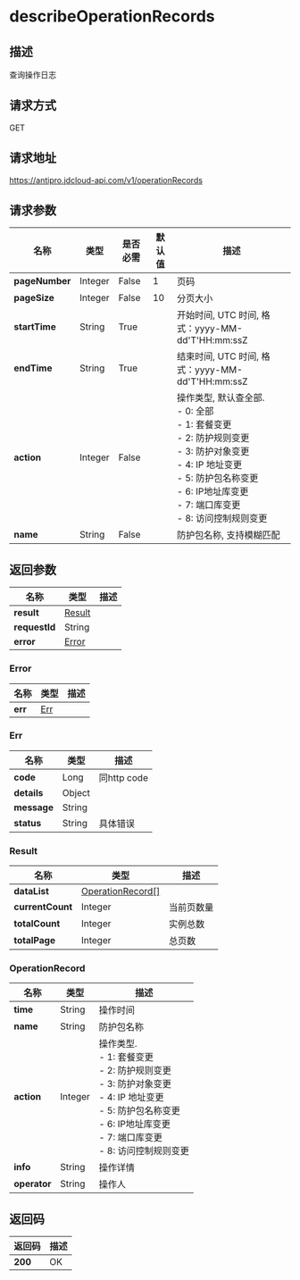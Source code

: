 # describeOperationRecords


## 描述
查询操作日志

## 请求方式
GET

## 请求地址
https://antipro.jdcloud-api.com/v1/operationRecords


## 请求参数
|名称|类型|是否必需|默认值|描述|
|---|---|---|---|---|
|**pageNumber**|Integer|False|1|页码|
|**pageSize**|Integer|False|10|分页大小|
|**startTime**|String|True| |开始时间, UTC 时间, 格式：yyyy-MM-dd'T'HH:mm:ssZ|
|**endTime**|String|True| |结束时间, UTC 时间, 格式：yyyy-MM-dd'T'HH:mm:ssZ|
|**action**|Integer|False| |操作类型, 默认查全部. <br>- 0: 全部<br>- 1: 套餐变更<br>- 2: 防护规则变更<br>- 3: 防护对象变更<br>- 4: IP 地址变更<br>- 5: 防护包名称变更<br>- 6: IP地址库变更<br>- 7: 端口库变更<br>- 8: 访问控制规则变更|
|**name**|String|False| |防护包名称, 支持模糊匹配|


## 返回参数
|名称|类型|描述|
|---|---|---|
|**result**|[Result](describeoperationrecords#result)| |
|**requestId**|String| |
|**error**|[Error](describeoperationrecords#error)| |

### <div id="error">Error</div>
|名称|类型|描述|
|---|---|---|
|**err**|[Err](describeoperationrecords#err)| |
### <div id="err">Err</div>
|名称|类型|描述|
|---|---|---|
|**code**|Long|同http code|
|**details**|Object| |
|**message**|String| |
|**status**|String|具体错误|
### <div id="result">Result</div>
|名称|类型|描述|
|---|---|---|
|**dataList**|[OperationRecord[]](describeoperationrecords#operationrecord)| |
|**currentCount**|Integer|当前页数量|
|**totalCount**|Integer|实例总数|
|**totalPage**|Integer|总页数|
### <div id="operationrecord">OperationRecord</div>
|名称|类型|描述|
|---|---|---|
|**time**|String|操作时间|
|**name**|String|防护包名称|
|**action**|Integer|操作类型.<br>- 1: 套餐变更<br>- 2: 防护规则变更<br>- 3: 防护对象变更<br>- 4: IP 地址变更<br>- 5: 防护包名称变更<br>- 6: IP地址库变更<br>- 7: 端口库变更<br>- 8: 访问控制规则变更|
|**info**|String|操作详情|
|**operator**|String|操作人|

## 返回码
|返回码|描述|
|---|---|
|**200**|OK|
